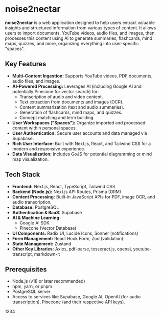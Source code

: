 # noise2nectar

**noise2nectar** is a web application designed to help users extract valuable insights and structured information from various types of content. It allows users to import documents, YouTube videos, audio files, and images, then processes this content using AI to generate summaries, flashcards, mind maps, quizzes, and more, organizing everything into user-specific "spaces".

## Key Features

*   **Multi-Content Ingestion:** Supports YouTube videos, PDF documents, audio files, and images.
*   **AI-Powered Processing:** Leverages AI (including Google AI and potentially Pinecone for vector search) for:
    *   Transcription of audio and video content.
    *   Text extraction from documents and images (OCR).
    *   Content summarization (text and audio summaries).
    *   Generation of flashcards, mind maps, and quizzes.
    *   Concept matching and term building.
*   **User Workspaces ("Spaces"):** Organize imported and processed content within personal spaces.
*   **User Authentication:** Secure user accounts and data managed via Supabase.
*   **Rich User Interface:** Built with Next.js, React, and Tailwind CSS for a modern and responsive experience.
*   **Data Visualization:** Includes GoJS for potential diagramming or mind map visualization.

## Tech Stack

*   **Frontend:** Next.js, React, TypeScript, Tailwind CSS
*   **Backend (Node.js):** Next.js API Routes, Prisma (ORM)
*   **Content Processing:** Built-in JavaScript APIs for PDF, image OCR, and audio transcription.
*   **Database:** PostgreSQL
*   **Authentication & BaaS:** Supabase
*   **AI & Machine Learning:**
    *   Google AI SDK
    *   Pinecone (Vector Database)
*   **UI Components:** Radix UI, Lucide Icons, Sonner (notifications)
*   **Form Management:** React Hook Form, Zod (validation)
*   **State Management:** Zustand
*   **Other Key Libraries:** Axios, pdf-parse, tesseract.js, openai, youtube-transcript, markdown-it

##  Prerequisites

*   Node.js (v18 or later recommended)
*   npm, yarn, or pnpm
*   PostgreSQL server
*   Access to services like Supabase, Google AI, OpenAI (for audio transcription), Pinecone (and their respective API keys).


1234